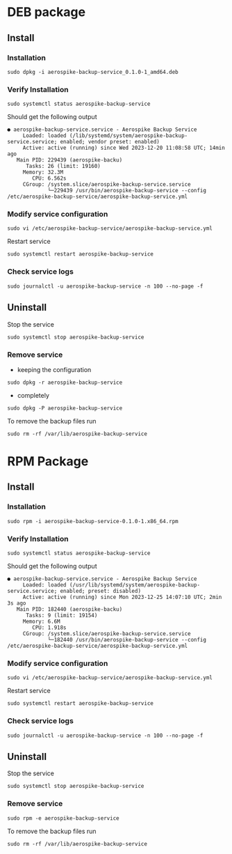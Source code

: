 # DEB package

## Install

### Installation
```shell
sudo dpkg -i aerospike-backup-service_0.1.0-1_amd64.deb
```

### Verify Installation
```shell
sudo systemctl status aerospike-backup-service
```

Should get the following output
```
● aerospike-backup-service.service - Aerospike Backup Service
     Loaded: loaded (/lib/systemd/system/aerospike-backup-service.service; enabled; vendor preset: enabled)
     Active: active (running) since Wed 2023-12-20 11:08:58 UTC; 14min ago
   Main PID: 229439 (aerospike-backu)
      Tasks: 26 (limit: 19160)
     Memory: 32.3M
        CPU: 6.562s
     CGroup: /system.slice/aerospike-backup-service.service
             └─229439 /usr/bin/aerospike-backup-service --config /etc/aerospike-backup-service/aerospike-backup-service.yml
```

### Modify service configuration
```shell
sudo vi /etc/aerospike-backup-service/aerospike-backup-service.yml
```

Restart service
```shell
sudo systemctl restart aerospike-backup-service
```

### Check service logs
```shell
sudo journalctl -u aerospike-backup-service -n 100 --no-page -f
```

## Uninstall

Stop the service
```shell
sudo systemctl stop aerospike-backup-service
```

### Remove service
* keeping the configuration
```shell
sudo dpkg -r aerospike-backup-service
 ```

* completely
```shell
sudo dpkg -P aerospike-backup-service
```

To remove the backup files run
```shell
sudo rm -rf /var/lib/aerospike-backup-service
```

# RPM Package
## Install

### Installation
```shell
sudo rpm -i aerospike-backup-service-0.1.0-1.x86_64.rpm
```

### Verify Installation
```shell
sudo systemctl status aerospike-backup-service
```

Should get the following output
```
● aerospike-backup-service.service - Aerospike Backup Service
     Loaded: loaded (/usr/lib/systemd/system/aerospike-backup-service.service; enabled; preset: disabled)
     Active: active (running) since Mon 2023-12-25 14:07:10 UTC; 2min 3s ago
   Main PID: 182440 (aerospike-backu)
      Tasks: 9 (limit: 19154)
     Memory: 6.6M
        CPU: 1.918s
     CGroup: /system.slice/aerospike-backup-service.service
             └─182440 /usr/bin/aerospike-backup-service --config /etc/aerospike-backup-service/aerospike-backup-service.yml
```

### Modify service configuration
```shell
sudo vi /etc/aerospike-backup-service/aerospike-backup-service.yml
```

Restart service
```shell
sudo systemctl restart aerospike-backup-service
```

### Check service logs
```shell
sudo journalctl -u aerospike-backup-service -n 100 --no-page -f
```

## Uninstall

Stop the service
```shell
sudo systemctl stop aerospike-backup-service
```

### Remove service
```shell
sudo rpm -e aerospike-backup-service
```

To remove the backup files run
```shell
sudo rm -rf /var/lib/aerospike-backup-service
```
